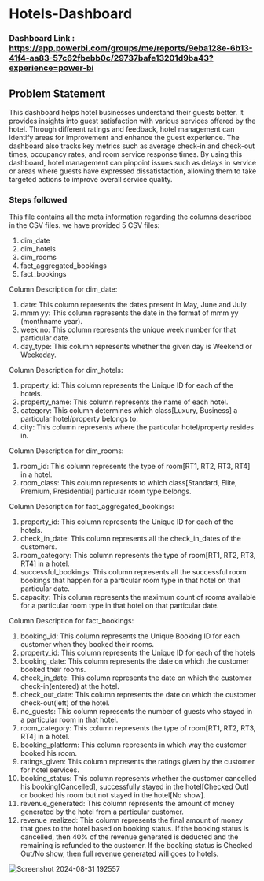 # Hotels-Dashboard

### Dashboard Link : https://app.powerbi.com/groups/me/reports/9eba128e-6b13-41f4-aa83-57c62fbebb0c/29737bafe13201d9ba43?experience=power-bi

## Problem Statement



This dashboard helps hotel businesses understand their guests better. It provides insights into guest satisfaction with various services offered by the hotel. Through different ratings and feedback, hotel management can identify areas for improvement and enhance the guest experience. The dashboard also tracks key metrics such as average check-in and check-out times, occupancy rates, and room service response times. By using this dashboard, hotel management can pinpoint issues such as delays in service or areas where guests have expressed dissatisfaction, allowing them to take targeted actions to improve overall service quality.






### Steps followed 

This file contains all the meta information regarding the columns described in the CSV files. we have provided 5 CSV files:
1. dim_date
2. dim_hotels
3. dim_rooms
4. fact_aggregated_bookings
5. fact_bookings


Column Description for dim_date:
1. date: This column represents the dates present in May, June and July.
2. mmm yy: This column represents the date in the format of mmm yy (monthname year).
3. week no: This column represents the unique week number for that particular date.
4. day_type: This column represents whether the given day is Weekend or Weekeday.



Column Description for dim_hotels:
1. property_id: This column represents the Unique ID for each of the hotels.
2. property_name: This column represents the name of each hotel.
3. category: This column determines which class[Luxury, Business] a particular hotel/property belongs to. 
4. city: This column represents where the particular hotel/property resides in.



Column Description for dim_rooms:
1. room_id: This column represents the type of room[RT1, RT2, RT3, RT4] in a hotel.
2. room_class: This column represents to which class[Standard, Elite, Premium, Presidential] particular room type belongs.


Column Description for fact_aggregated_bookings:
1. property_id: This column represents the Unique ID for each of the hotels.
2. check_in_date: This column represents all the check_in_dates of the customers.
3. room_category: This column represents the type of room[RT1, RT2, RT3, RT4] in a hotel.
4. successful_bookings: This column represents all the successful room bookings that happen for a particular room type in that hotel on that particular date.
5. capacity: This column represents the maximum count of rooms available for a particular room type in that hotel on that particular date.



Column Description for fact_bookings:
1. booking_id: This column represents the Unique Booking ID for each customer when they booked their rooms.
2. property_id: This column represents the Unique ID for each of the hotels
3. booking_date: This column represents the date on which the customer booked their rooms.
4. check_in_date: This column represents the date on which the customer check-in(entered) at the hotel.
5. check_out_date: This column represents the date on which the customer check-out(left) of the hotel.
6. no_guests: This column represents the number of guests who stayed in a particular room in that hotel.
7. room_category: This column represents the type of room[RT1, RT2, RT3, RT4] in a hotel.
8. booking_platform: This column represents in which way the customer booked his room.
9. ratings_given: This column represents the ratings given by the customer for hotel services.
10. booking_status: This column represents whether the customer cancelled his booking[Cancelled], successfully stayed in the hotel[Checked Out] or booked his room but not stayed in the hotel[No show].
11. revenue_generated: This column represents the amount of money generated by the hotel from a particular customer.
12. revenue_realized: This column represents the final amount of money that goes to the hotel based on booking status. If the booking status is cancelled, then 40% of the revenue generated is deducted and the remaining is refunded to the customer. If the booking status is Checked Out/No show, then full revenue generated will goes to hotels.


![Screenshot 2024-08-31 192557](https://github.com/user-attachments/assets/4a5fa5e6-e50a-4131-9267-4ff31c5b43a9)

        
 
